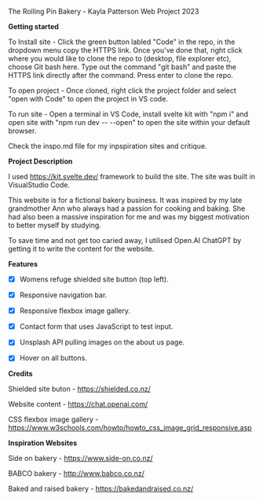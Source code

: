 The Rolling Pin Bakery - Kayla Patterson Web Project 2023

**Getting started**

To Install site - Click the green button labled "Code" in the repo, in the dropdown menu copy the HTTPS link. Once you've done that, right click where you would like to clone the repo to (desktop, file explorer etc), choose Git bash here. 
Type out the command "git bash" and paste the HTTPS link directly after the command. Press enter to clone the repo.

To open project - Once cloned, right click the project folder and select "open with Code" to open the project in VS code.

To run site - Open a terminal in VS Code, install svelte kit with "npm i" and open site with "npm run dev -- --open" to open the site within your default browser. 

Check the inspo.md file for my inpspiration sites and critique. 

**Project Description**

I used https://kit.svelte.dev/ framework to build the site. The site was built in VisualStudio Code.

This website is for a fictional bakery business. It was inspired by my late grandmother Ann who always had a passion for cooking and baking.
She had also been a massive inspiration for me and was my biggest motivation to better myself by studying. 

To save time and not get too caried away, I utilised Open.AI ChatGPT by getting it to write the content for the website. 

**Features**

- [x] Womens refuge shielded site button (top left).

- [x] Responsive navigation bar.

- [x] Responsive flexbox image gallery.

- [x] Contact form that uses JavaScript to test input.

- [x] Unsplash API pulling images on the about us page.

- [x] Hover on all buttons. 

**Credits**

Shielded site buton - https://shielded.co.nz/

Website content - https://chat.openai.com/

CSS flexbox image gallery - https://www.w3schools.com/howto/howto_css_image_grid_responsive.asp

**Inspiration Websites**

Side on bakery - https://www.side-on.co.nz/ 

BABCO bakery - http://www.babco.co.nz/

Baked and raised bakery - https://bakedandraised.co.nz/
